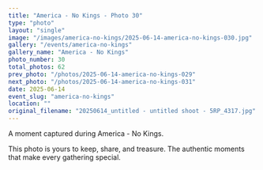 ```yaml
---
title: "America - No Kings - Photo 30"
type: "photo"
layout: "single"
image: "/images/america-no-kings/2025-06-14-america-no-kings-030.jpg"
gallery: "/events/america-no-kings"
gallery_name: "America - No Kings"
photo_number: 30
total_photos: 62
prev_photo: "/photos/2025-06-14-america-no-kings-029"
next_photo: "/photos/2025-06-14-america-no-kings-031"
date: 2025-06-14
event_slug: "america-no-kings"
location: ""
original_filename: "20250614_untitled - untitled shoot - 5RP_4317.jpg"
---
```


A moment captured during America - No Kings.

This photo is yours to keep, share, and treasure. The authentic moments that make every gathering special.